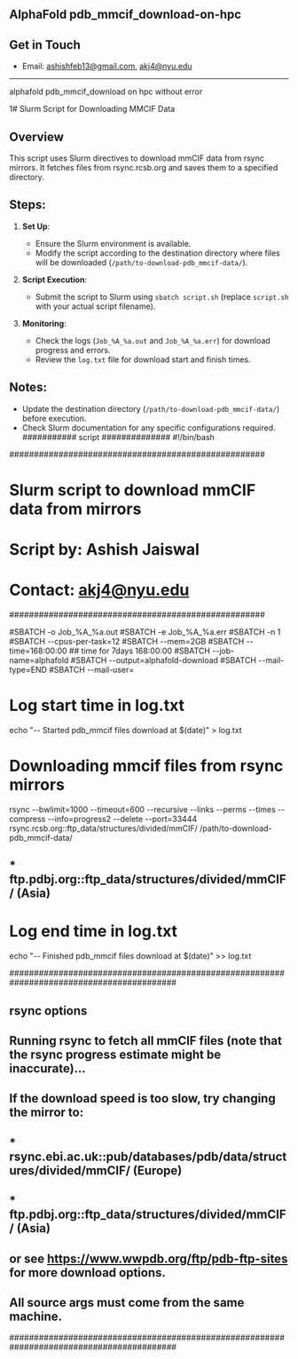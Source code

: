 ## AlphaFold pdb_mmcif_download-on-hpc
## Get in Touch
- Email: ashishfeb13@gmail.com, akj4@nyu.edu
------------------------------------------------------

alphafold pdb_mmcif_download on hpc without error

1# Slurm Script for Downloading MMCIF Data
## Overview
This script uses Slurm directives to download mmCIF data from rsync mirrors. It fetches files from rsync.rcsb.org and saves them to a specified directory.

## Steps:
1. **Set Up**:
   - Ensure the Slurm environment is available.
   - Modify the script according to the destination directory where files will be downloaded (`/path/to-download-pdb_mmcif-data/`).

2. **Script Execution**:
   - Submit the script to Slurm using `sbatch script.sh` (replace `script.sh` with your actual script filename).

3. **Monitoring**:
   - Check the logs (`Job_%A_%a.out` and `Job_%A_%a.err`) for download progress and errors.
   - Review the `log.txt` file for download start and finish times.

## Notes:
- Update the destination directory (`/path/to-download-pdb_mmcif-data/`) before execution.
- Check Slurm documentation for any specific configurations required.
########### script ##############
#!/bin/bash

####################################################
# Slurm script to download mmCIF data from mirrors #
# Script by: Ashish Jaiswal                        #
# Contact: akj4@nyu.edu                            #
####################################################

#SBATCH -o Job_%A_%a.out
#SBATCH -e Job_%A_%a.err
#SBATCH -n 1
#SBATCH --cpus-per-task=12
#SBATCH --mem=2GB
#SBATCH --time=168:00:00  ## time for 7days 168:00:00
#SBATCH --job-name=alphafold
#SBATCH --output=alphafold-download
#SBATCH --mail-type=END
#SBATCH --mail-user=

# Log start time in log.txt
echo "-- Started pdb_mmcif files download at $(date)" > log.txt

# Downloading mmcif files from rsync mirrors
rsync --bwlimit=1000 --timeout=600 --recursive --links --perms --times --compress --info=progress2 --delete --port=33444 rsync.rcsb.org::ftp_data/structures/divided/mmCIF/ /path/to-download-pdb_mmcif-data/
##	* ftp.pdbj.org::ftp_data/structures/divided/mmCIF/ (Asia)

# Log end time in log.txt
echo "-- Finished pdb_mmcif files download at $(date)" >> log.txt

##########################################################################################
##	rsync options
##	Running rsync to fetch all mmCIF files (note that the rsync progress estimate might be inaccurate)...
##	If the download speed is too slow, try changing the mirror to:
##	* rsync.ebi.ac.uk::pub/databases/pdb/data/structures/divided/mmCIF/ (Europe)
##	* ftp.pdbj.org::ftp_data/structures/divided/mmCIF/ (Asia)
##	or see https://www.wwpdb.org/ftp/pdb-ftp-sites for more download options.
##	All source args must come from the same machine.
##########################################################################################

